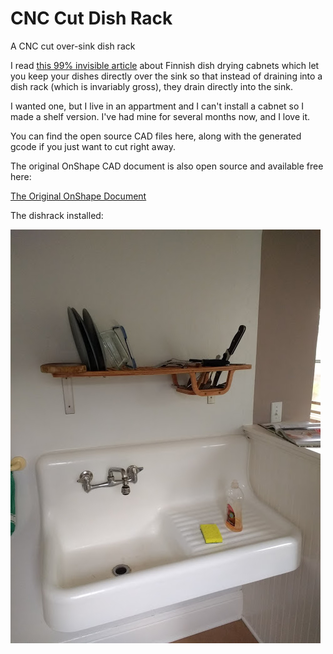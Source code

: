 # CNC Cut Dish Rack
A CNC cut over-sink dish rack



I read [this 99% invisible article](https://99percentinvisible.org/article/finnish-dishes-simple-nordic-design-beats-dishwashers-drying-racks/) about Finnish dish drying cabnets which let you keep your dishes directly over the sink so that instead of draining into a dish rack (which is invariably gross), they drain directly into the sink.

I wanted one, but I live in an appartment and I can't install a cabnet so I made a shelf version. I've had mine for several months now, and I love it.

You can find the open source CAD files here, along with the generated gcode if you just want to cut right away.

The original OnShape CAD document is also open source and available free here: 

[The Original OnShape Document](https://cad.onshape.com/documents/2bcb3a22e1654035dd9b8115/w/2dc43ab2830a85c6bcea7f2f/e/50196667e7ab47a0b7f9ac92)


The dishrack installed:

![installed](https://raw.githubusercontent.com/MaslowCommunityGarden/CNC-Cut-Dish-Rack/master/dishrack%20installed.jpg)

